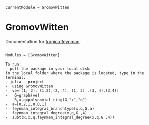 ```@meta
CurrentModule = GromovWitten
```

# GromovWitten

Documentation for [tropicalfeynman](https://github.com/singular-gpispace/tropicalfeynman).

```@index

```

```@autodocs
Modules = [GromovWitten]
```

```
To run:
- pull the package in your local disk
In the local folder where the package is located, type in the terminal.
- julia --project
-  using GromovWitten
-  ve=[(1, 2), (1,2),(2, 4), (1, 3) ,(3, 4),(3,4)]
-   G=graph(ve)
-   R,x,q=polynomial_ring(G,"x","q")
-  a=[0,2,1,0,0,1]
-  feynman_integral_branchtype(x,q,G,a)
-  feynman_integral_degree(x,q,G ,4)
-  subt(R,x,q,feynman_integral_degree(x,q,G ,4))

```
